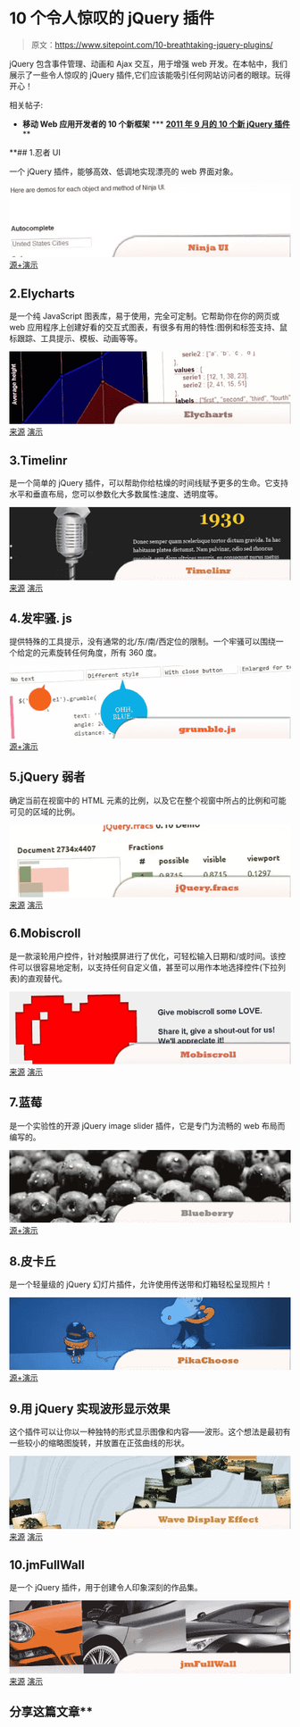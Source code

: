 # 10 个令人惊叹的 jQuery 插件

> 原文：<https://www.sitepoint.com/10-breathtaking-jquery-plugins/>

jQuery 包含事件管理、动画和 Ajax 交互，用于增强 web 开发。在本帖中，我们展示了一些令人惊叹的 jQuery 插件,它们应该能吸引任何网站访问者的眼球。玩得开心！

相关帖子:

*   [](http://www.jquery4u.com/mobile/10-frameworks-web-mobile-app-developers/)**移动 Web 应用开发者的 10 个新框架**
***   [**2011 年 9 月的 10 个新 jQuery 插件**](http://www.jquery4u.com/plugins/jquery-september-2011/)**

 **## 1.忍者 UI

一个 jQuery 插件，能够高效、低调地实现漂亮的 web 界面对象。

 [![Ninja UI](img/5022374bc5f91b46f2ee747bc846b722.png)](http://ninjaui.com/) 
[源+演示](http://ninjaui.com/)

## 2.Elycharts

是一个纯 JavaScript 图表库，易于使用，完全可定制。它帮助你在你的网页或 web 应用程序上创建好看的交互式图表，有很多有用的特性:图例和标签支持、鼠标跟踪、工具提示、模板、动画等等。

 [![Elycharts](img/2fce16baaba643ca7a8c68dd106b6812.png)](http://elycharts.com/) 
[来源](http://elycharts.com/)
[演示](http://elycharts.com/examples)

## 3.Timelinr

是一个简单的 jQuery 插件，可以帮助你给枯燥的时间线赋予更多的生命。它支持水平和垂直布局，您可以参数化大多数属性:速度、透明度等。

 [![Timelinr](img/6ab6e641bfd30d3be74e80c95a901be2.png)](http://www.csslab.cl/2011/08/18/jquery-timelinr/) 
[来源](http://www.csslab.cl/2011/08/18/jquery-timelinr/)
[演示](http://www.csslab.cl/ejemplos/timelinr/latest/horizontal.html)

## 4.发牢骚. js

提供特殊的工具提示，没有通常的北/东/南/西定位的限制。一个牢骚可以围绕一个给定的元素旋转任何角度，所有 360 度。

 [![grumble.js](img/efcb7919a39fb178181231b503f50cf1.png)](http://jamescryer.github.com/grumble.js/) 
[源+演示](http://jamescryer.github.com/grumble.js/)

## 5.jQuery 弱者

确定当前在视窗中的 HTML 元素的比例，以及它在整个视窗中所占的比例和可能可见的区域的比例。

 [![jQuery.fracs](img/751c6194da853e2b087b8abc96dff39e.png)](http://larsjung.de/fracs/) 
[来源](http://larsjung.de/fracs/)
[演示](http://larsjung.de/fracs/demo/)

## 6.Mobiscroll

是一款滚轮用户控件，针对触摸屏进行了优化，可轻松输入日期和/或时间。该控件可以很容易地定制，以支持任何自定义值，甚至可以用作本地选择控件(下拉列表)的直观替代。

 [![Mobiscroll](img/9e5f0f96dad80fc4dc1cede23a49a5a7.png)](http://mobiscroll.com/) 
[来源](http://mobiscroll.com/)
[演示](http://demo.mobiscroll.com/)

## 7.蓝莓

是一个实验性的开源 jQuery image slider 插件，它是专门为流畅的 web 布局而编写的。

 [![Blueberry](img/54b1f1162d3efbc5a400a0aa25ea6301.png)](http://marktyrrell.com/labs/blueberry/) 
[源+演示](http://marktyrrell.com/labs/blueberry/)

## 8.皮卡丘

是一个轻量级的 jQuery 幻灯片插件，允许使用传送带和灯箱轻松呈现照片！

 [![PikaChoose](img/0072a08f733803d0bd4ccab48e3cc8d0.png)](http://www.pikachoose.com/) 
[源+演示](http://www.pikachoose.com/)

## 9.用 jQuery 实现波形显示效果

这个插件可以让你以一种独特的形式显示图像和内容——波形。这个想法是最初有一些较小的缩略图旋转，并放置在正弦曲线的形状。

 [![Wave Display Effect with jQuery](img/ebb9626532eca89deec8dc04243b4871.png)](http://tympanus.net/codrops/2011/10/17/wave-display-effect/) 
[来源](http://tympanus.net/codrops/2011/10/17/wave-display-effect/)
[演示](http://tympanus.net/Development/WaveDisplayEffect/)

## 10.jmFullWall

是一个 jQuery 插件，用于创建令人印象深刻的作品集。

 [![jmFullWall](img/fbacc6cc54a306b4088cd1ae4d077404.png)](http://www.moretech.it/demo/plugins/jmFullWall/index.html) 
[来源](http://www.moretech.it/demo/plugins/jmFullWall/index.html)
[演示](http://www.moretech.it/demo/plugins/jmFullWall/demo02.html)

## 分享这篇文章**